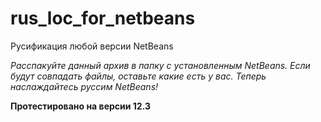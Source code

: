 # rus_loc_for_netbeans
Русификация любой версии NetBeans

*Расспакуйте данный архив в папку с установленным NetBeans. Если будут совпадать файлы, оставьте какие есть у вас. Теперь наслаждайтесь руссим NetBeans!*

**Протестировано на версии 12.3**
